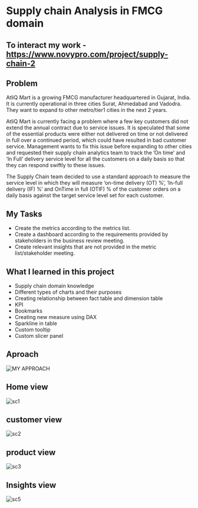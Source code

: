 # Supply chain Analysis in FMCG domain

## To interact my work - https://www.novypro.com/project/supply-chain-2


## Problem

AtliQ Mart is a growing FMCG manufacturer headquartered in Gujarat, India. It is currently operational in three cities Surat, Ahmedabad and Vadodra. They want to expand to other metro/tier1 cities in the next 2 years.

AtliQ Mart is currently facing a problem where a few key customers did not extend the annual contract due to service issues. It is speculated that some of the essential products were either not delivered on time or not delivered in full over a continued period, which could have resulted in bad customer service. Management wants to fix this issue before expanding to other cities and requested their supply chain analytics team to track the ’On time’ and ‘In Full’ delivery service level for all the customers on a daily basis so that they can respond swiftly to these issues.

The Supply Chain team decided to use a standard approach to measure the service level in which they will measure ‘on-time delivery (OT) %’, ‘In-full delivery (IF) %’ and OnTime in full (OTIF) % of the customer orders on a daily basis against the target service level set for each customer.

## My Tasks

* Create the metrics according to the metrics list.
* Create a dashboard according to the requirements provided by stakeholders in the business review meeting.
* Create relevant insights that are not provided in the metric list/stakeholder meeting.

## What I learned in this project
* Supply chain domain knowledge
* Different types of charts and their purposes
* Creating relationship between fact table and dimension table
* KPI
* Bookmarks
* Creating new measure using DAX
* Sparkline in table
* Custom tooltip
* Custom slicer panel

## Aproach

![MY APPROACH](https://user-images.githubusercontent.com/86113717/200183705-72998326-b91a-4aaf-bd4a-d4f3899e1129.png)

## Home view

![sc1](https://user-images.githubusercontent.com/86113717/200170633-c2e097c4-5612-4de7-84df-ffc53a945e7f.JPG)

## customer view

![sc2](https://user-images.githubusercontent.com/86113717/200170754-53c78a15-7923-4d9b-8e19-d50d4f9c08ce.JPG)

## product view

![sc3](https://user-images.githubusercontent.com/86113717/200170797-82dbabef-9ebe-4ec1-8028-044d6ff04ecb.JPG)

## Insights view

![sc5](https://user-images.githubusercontent.com/86113717/200170838-97943ddb-2856-4206-b18d-1e057f4683de.JPG)
